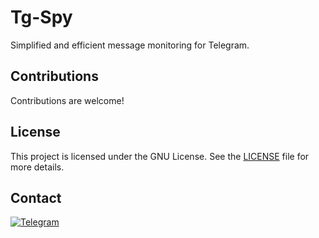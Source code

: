 # Tg-Spy

Simplified and efficient message monitoring for Telegram.

## Contributions

Contributions are welcome!

## License

This project is licensed under the GNU License. See the [LICENSE](LICENSE) file for more details.

## Contact

<a href="https://t.me/tgscan_dev">
<img src="https://img.shields.io/badge/Telegram-26A5E4.svg?style=for-the-badge&logo=Telegram&logoColor=white"
     alt="Telegram">
</a>

